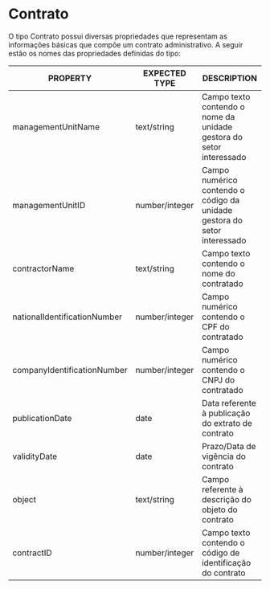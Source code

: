

# Contrato

O tipo Contrato possui diversas propriedades que representam as informações básicas que compõe um contrato administrativo. A seguir estão os nomes das propriedades definidas do tipo:

| PROPERTY | EXPECTED TYPE | DESCRIPTION |
| ------ | ------ | ------ |
| managementUnitName | text/string | Campo texto contendo o nome da unidade gestora do setor interessado |
| managementUnitID | number/integer | Campo numérico contendo o código da unidade gestora do setor interessado |
| contractorName | text/string | Campo texto contendo o nome do contratado |
| nationalIdentificationNumber | number/integer | Campo numérico contendo o CPF do contratado |
| companyIdentificationNumber | number/integer | Campo numérico contendo o CNPJ do contratado |
| publicationDate | date | Data referente à publicação do extrato de contrato |
| validityDate | date | Prazo/Data de vigência do contrato |
| object | text/string | Campo referente à descrição do objeto do contrato |
| contractID | number/integer | Campo texto contendo o código de identificação do contrato |

